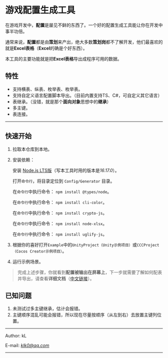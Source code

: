 # 游戏配置生成工具

在游戏开发中，**配置**是屡见不鲜的东西了。一个好的配置生成工具能让你在开发中事半功倍。

通常来说，**配置**都是由**策划**来产出，绝大多数**策划岗**都不了解开发，他们最喜欢的就是**Excel表格**（**Excel**的确是个好东西）。

本工具的主要功能就是把**Excel表格**导出成程序可用的数据。

## 特性
- 支持横表、纵表、枚举表、枚举表。
- 支持自定义语言配置脚本导出。（目前内置支持TS、C#，可自定义其它语言）
- 表继承。（没错，就是那个**面向对象**思想中的**继承**）
- 多主键。
- 表连接。

---

## 快速开始

1. 拉取本仓库到本地。
2. 安装依赖：

    安装 [Node.js LTS版](https://nodejs.org/en/)（写本工具时用的版本是*16.17.0*）。

    打开`命令行`，将目录定位到 `Config/Generator` 目录。

    在`命令行`中执行命令： `npm install @types/node`。

    在`命令行`中执行命令： `npm install cli-color`。

    在`命令行`中执行命令： `npm install crypto-js`。

    在`命令行`中执行命令： `npm install node-xlsx`。

    在`命令行`中执行命令： `npm install uglify-js`。

3. 根据你的喜好打开`Example`中的`UnityProject（Unity示例项目）`或`CCCProject（Cocos Creator示例项目）`。
4. 运行示例场景。

> 完成上述步骤，你就看到**配置被输出在屏幕上**，下一步就需要了解如何配表并导出，请查看**详细文档**（[中文链接](https://github.com/gh-kL/GameConfig/blob/main/Config/README.MD)）。

## 已知问题

1. 未测试过多主键继承，估计会报错。
2. 主键顺序混乱可能会报错，所以现在尽量按顺序（从左到右）去放置主键列位置。

---

Author: kL

E-mail: *klk0@qq.com*

---

